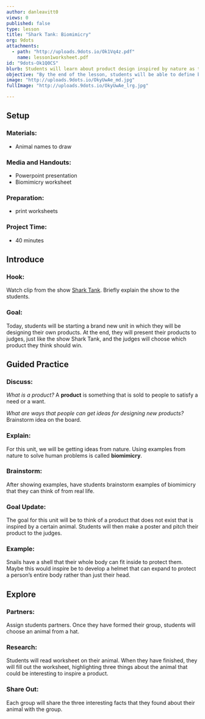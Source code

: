 ```yaml
---
author: danleavitt0
views: 0
published: false
type: lesson
title: "Shark Tank: Biomimicry"
org: 9dots
attachments: 
  - path: "http://uploads.9dots.io/Ok1Vq4z.pdf"
    name: lesson1worksheet.pdf
id: "9dots-Ok1Q0CS"
blurb: Students will learn about product design inspired by nature as they create a product for a Shark Tank style competition.
objective: "By the end of the lesson, students will be able to define biomimicry, explain what a product is, and analyze useful characteristics about their assigned animal."
image: "http://uploads.9dots.io/OkyUwAe_md.jpg"
fullImage: "http://uploads.9dots.io/OkyUwAe_lrg.jpg"

---
```


## Setup

### Materials:

- Animal names to draw

### Media and Handouts:

- Powerpoint presentation
- Biomimicry worksheet

### Preparation:

- print worksheets

### Project Time:

- 40 minutes

## Introduce

### Hook:
Watch clip from the show [Shark Tank](https://www.youtube.com/watch?v=Va_YvHaewOc). Briefly explain the show to the students.

### Goal:
Today, students will be starting a brand new unit in which they will be designing their own products.  At the end, they will present their products to judges, just like the show Shark Tank, and the judges will choose which product they think should win.

## Guided Practice

### Discuss:
_What is a product?_
A **product** is something that is sold to people to satisfy a need or a want.

_What are ways that people can get ideas for designing new products?_
Brainstorm idea on the board.

### Explain:
For this unit, we will be getting ideas from nature.  Using examples from nature to solve human problems is called **biomimicry**.

### Brainstorm:
After showing examples, have students brainstorm examples of biomimicry that they can think of from real life.

### Goal Update:
The goal for this unit will be to think of a product that does not exist that is inspired by a certain animal.  Students will then make a poster and pitch their product to the judges.

### Example:
Snails have a shell that their whole body can fit inside to protect them.  Maybe this would inspire be to develop a helmet that can expand to protect a person’s entire body rather than just their head.

## Explore

### Partners:
Assign students partners. Once they have formed their group, students will choose an animal from a hat.

### Research:
Students will read worksheet on their animal. When they have finished, they will fill out the worksheet, highlighting three things about the animal that could be interesting to inspire a product.

### Share Out:
Each group will share the three interesting facts that they found about their animal with the group.
